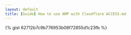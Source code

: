 ```yaml
---
layout: default
title: [Guide] How to use AMP with Cloudflare ACCESS.md
---
```


{% gist 62712b7c9b776953b08f72855d1c23fb %}
